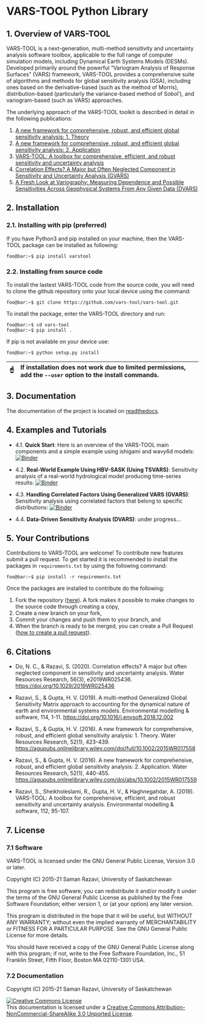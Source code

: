 # VARS-TOOL Python Library

## 1. Overview of VARS-TOOL

VARS-TOOL is a next-generation, multi-method sensitivity and uncertainty analysis software toolbox,
applicable to the full range of computer simulation models, including Dynamical Earth Systems
Models (DESMs). Developed primarily around the powerful “Variogram Analysis of Response
Surfaces” (VARS) framework, VARS-TOOL provides a comprehensive suite of algorithms and
methods for global sensitivity analysis (GSA), including ones based on the derivative-based (such as
the method of Morris), distribution-based (particularly the variance-based method of Sobol’), and
variogram-based (such as VARS) approaches.

The underlying approach of the VARS-TOOL toolkit is described in detail in the following publications:

1. [A new framework for comprehensive, robust, and efficient global sensitivity analysis: 1. Theory](https://doi.org/10.1002/2015WR017558)
2. [A new framework for comprehensive, robust, and efficient global sensitivity analysis: 2. Application](https://doi.org/10.1002/2015WR017559)
3. [VARS-TOOL: A toolbox for comprehensive, efficient, and robust sensitivity and uncertainty analysis](https://doi.org/10.1016/j.envsoft.2018.10.005)
4. [Correlation Effects? A Major but Often Neglected Component in Sensitivity and Uncertainty Analysis (GVARS)](https://agupubs-onlinelibrary-wiley-com.cyber.usask.ca/doi/full/10.1029/2019WR025436)
5. [A Fresh Look at Variography: Measuring Dependence and Possible Sensitivities Across Geophysical Systems From Any Given Data (DVARS)](https://agupubs-onlinelibrary-wiley-com.cyber.usask.ca/doi/full/10.1029/2020GL089829)

## 2. Installation

### 2.1. Installing with pip (preferred)

If you have Python3 and pip installed on your machine, then the VARS-TOOL package can be installed as following:
```console
foo@bar:~$ pip install varstool
```

### 2.2. Installing from source code

To install the lastest VARS-TOOL code from the source code, you will need to clone the github repository onto your local device using the command:
```console
foo@bar:~$ git clone https://github.com/vars-tool/vars-tool.git
```
To install the package, enter the VARS-TOOL directory and run:
```console
foo@bar:~$ cd vars-tool
foo@bar:~$ pip install .
```
If pip is not available on your device use:
```console
foo@bar:~$ python setup.py install
```
| :point_up:    | If installation does not work due to limited permissions, add the `--user` option to the install commands.|
|---------------|:----------------------------------------------------------------------------------------------------------|


## 3. Documentation

The documentation of the project is located on [readthedocs](https://vars-tool.readthedocs.io/en/latest/index.html).


## 4. Examples and Tutorials

* 4.1. **Quick Start**: Here is an overview of the VARS-TOOL main components and a simple example using ishigami and wavy6d models: [![Binder](https://mybinder.org/badge_logo.svg)](https://mybinder.org/v2/gh/vars-tool/vars-tool/master?filepath=tutorial%2FQuickStart-Tutorial.ipynb)

* 4.2. **Real-World Example Using HBV-SASK (Using TSVARS)**: Sensitivity analysis of a real-world hydrological model producing time-series results: [![Binder](https://mybinder.org/badge_logo.svg)](https://mybinder.org/v2/gh/vars-tool/vars-tool/master?filepath=%2Ftutorial%2FTSVARS-Tutorial.ipynb)
	
* 4.3. **Handling Correlated Factors Using Generalized VARS (GVARS)**: Sensitivity analysis using correlated factors that belong to specific distributions: [![Binder](https://mybinder.org/badge_logo.svg)](https://mybinder.org/v2/gh/vars-tool/vars-tool.git/master?filepath=tutorial%2FGVARS-Tutorial.ipynb)

	
* 4.4. **Data-Driven Sensitivity Analysis (DVARS)**: under progress...


## 5. Your Contributions

Contributions to VARS-TOOL are welcome! To contribute new features submit a pull request. To get started it is recommended to install the packages in `requirements.txt` by using the following command:
```console
foo@bar:~$ pip install -r requirements.txt
```
Once the packages are installed to contribute do the following:
1. Fork the repository ([here](https://github.com/vars-tool/vars-tool/fork)). A fork makes it possible to make changes to the source code through creating a copy,
2. Create a new branch on your fork,
3. Commit your changes and push them to your branch, and
4. When the branch is ready to be merged, you can create a Pull Request ([how to create a pull request](https://gist.github.com/MarcDiethelm/7303312)).


## 6. Citations

- Do, N. C., & Razavi, S. (2020). Correlation effects? A major but often neglected component in sensitivity and uncertainty analysis. Water Resources Research,    56(3), e2019WR025436. https://doi.org/10.1029/2019WR025436

- Razavi, S., & Gupta, H. V. (2019). A multi-method Generalized Global Sensitivity Matrix approach to accounting for the dynamical nature of earth and environmental systems models. Environmental modelling & software, 114, 1-11. https://doi.org/10.1016/j.envsoft.2018.12.002

- Razavi, S., & Gupta, H. V. (2016). A new framework for comprehensive, robust, and efficient global sensitivity analysis: 1. Theory. Water Resources Research, 52(1), 423-439. https://agupubs.onlinelibrary.wiley.com/doi/full/10.1002/2015WR017558

- Razavi, S., & Gupta, H. V. (2016). A new framework for comprehensive, robust, and efficient global sensitivity analysis: 2. Application. Water Resources Research, 52(1), 440-455. https://agupubs.onlinelibrary.wiley.com/doi/abs/10.1002/2015WR017559

- Razavi, S., Sheikholeslami, R., Gupta, H. V., & Haghnegahdar, A. (2019). VARS-TOOL: A toolbox for comprehensive, efficient, and robust sensitivity and uncertainty analysis. Environmental modelling & software, 112, 95-107.



## 7. License

### 7.1 Software

VARS-TOOL is licensed under the GNU General Public License, Version 3.0 or later.

Copyright (C) 2015-21 Saman Razavi, University of Saskatchewan

This program is free software; you can redistribute it and/or modify it under the terms of the GNU General Public License as published by the Free Software Foundation; either version 1, or (at your option) any later version.

This program is distributed in the hope that it will be useful, but WITHOUT ANY WARRANTY; without even the implied warranty of MERCHANTABILITY or FITNESS FOR A PARTICULAR PURPOSE. See the GNU General Public License for more details.

You should have received a copy of the GNU General Public License along with this program; if not, write to the Free Software Foundation, Inc., 51 Franklin Street, Fifth Floor, Boston MA 02110-1301 USA.

### 7.2 Documentation 

Copyright (C) 2015-21 Saman Razavi, University of Saskatchewan

<a rel="license" href="http://creativecommons.org/licenses/by-nc-sa/3.0/"><img alt="Creative Commons License" style="border-width:0" src="https://i.creativecommons.org/l/by-nc-sa/3.0/88x31.png" /></a><br />This documentation is licensed under a <a rel="license" href="http://creativecommons.org/licenses/by-nc-sa/3.0/">Creative Commons Attribution-NonCommercial-ShareAlike 3.0 Unported License</a>.
